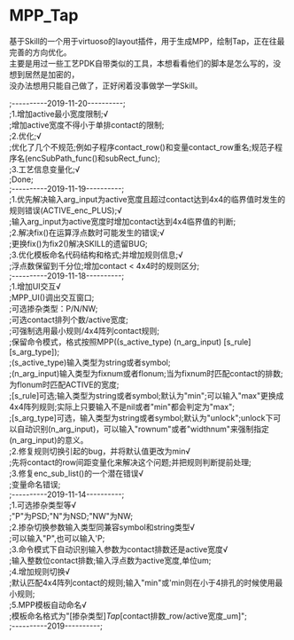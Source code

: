 # MPP_Tap  

基于Skill的一个用于virtuoso的layout插件，用于生成MPP，绘制Tap，正在往最完善的方向优化。  
主要是用过一些工艺PDK自带类似的工具，本想看看他们的脚本是怎么写的，没想到居然是加密的，  
没办法想用只能自己做了，正好闲着没事做学一学Skill。  

;----------2019-11-20----------;  
;1.增加active最小宽度限制;√  
	;增加active宽度不得小于单排contact的限制;  
;2.优化;√  
	;优化了几个不规范;例如子程序contact_row()和变量contact_row重名;规范子程序名(encSubPath_func()和subRect_func);  
;3.工艺信息变量化;√  
	;Done;  
;----------2019-11-19----------;  
;1.优先解决输入arg_input为active宽度且超过contact达到4x4的临界值时发生的规则错误(ACTIVE_enc_PLUS);√  
	;输入arg_input为active宽度时增加contact达到4x4临界值的判断;  
;2.解决fix()在运算浮点数时可能发生的错误;√  
	;更换fix()为fix2()解决SKILL的遗留BUG;  
;3.优化模板命名代码结构和格式;并增加规则信息;√  
	;浮点数保留到千分位;增加contact < 4x4时的规则区分;  
;----------2019-11-18----------;  
;1.增加UI交互√  
	;MPP_UI()调出交互窗口;  
	;可选掺杂类型：P/N/NW;  
	;可选contact排列个数/active宽度;  
	;可强制选用最小规则/4x4阵列contact规则;  
	;保留命令模式，格式按照MPP((s_active_type) (n_arg_input) [s_rule] [s_arg_type]);  
		;(s_active_type)输入类型为string或者symbol;  
		;(n_arg_input)输入类型为fixnum或者flonum;当为fixnum时匹配contact的排数;为flonum时匹配ACTIVE的宽度;  
		;[s_rule]可选;输入类型为string或者symbol;默认为"min";可以输入"max"更换成4x4阵列规则;实际上只要输入不是nil或者"min"都会判定为"max";  
		;[s_arg_type]可选，输入类型为string或者symbol;默认为"unlock";unlock下可以自动识别(n_arg_input)，可以输入"rownum"或者"widthnum"来强制指定(n_arg_input)的意义。  
;2.修复规则切换引起的bug，并将默认值更改为min√  
	;先将contact的row间距变量化来解决这个问题;并把规则判断提前处理;  
;3.修复enc_sub_list()的一个潜在错误√  
	;变量命名错误;  
;----------2019-11-14----------;  
;1.可选掺杂类型等√  
	;"P"为PSD;"N"为NSD;"NW"为NW;  
;2.掺杂切换参数输入类型同兼容symbol和string类型√  
	;可以输入"P",也可以输入'P;  
;3.命令模式下自动识别输入参数为contact排数还是active宽度√  
	;输入整数位contact排数;输入浮点数为active宽度,单位um;  
;4.增加规则切换√  
	;默认匹配4x4阵列contact的规则;输入"min"或'min则在小于4排孔的时候使用最小规则;  
;5.MPP模板自动命名√  
	;模板命名格式为"[掺杂类型]_Tap_[contact排数_row/active宽度_um]";  
;----------2019----------;  
